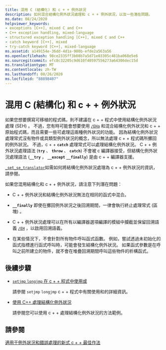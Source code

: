 ```yaml
---
title: 混用 C (結構化) 和 c + + 例外狀況
description: 如何混合結構化例外狀況處理和 c + + 例外狀況，以及一些潛在問題。
ms.date: 08/24/2020
helpviewer_keywords:
- exceptions [C++], mixed C and C++
- C++ exception handling, mixed-language
- structured exception handling [C++], mixed C and C++
- catch keyword [C++], mixed
- try-catch keyword [C++], mixed-language
ms.assetid: a149154e-36dd-4d1a-980b-efde2a563a56
ms.openlocfilehash: 98ce2335ff3b08b7a5d71e03305c481ba068e5e6
ms.sourcegitcommit: efc8c32205c9d610f40597556273a64306dec15d
ms.translationtype: MT
ms.contentlocale: zh-TW
ms.lasthandoff: 08/26/2020
ms.locfileid: "88898407"
---
```

# <a name="mixing-c-structured-and-c-exceptions"></a>混用 C (結構化) 和 c + + 例外狀況

如果您想要撰寫可移植的程式碼，則不建議在 c + + 程式中使用結構化例外狀況處理 (SEH) 。 不過，您有時可能會想要使用 [`/EHa`](../build/reference/eh-exception-handling-model.md) 和混合結構化例外狀況和 c + + 原始程式碼，而且需要一些可處理這兩種例外狀況的功能。 因為結構化例外狀況處理常式沒有物件或具類型例外狀況的概念，所以無法處理 c + + 程式碼所擲回的例外狀況。 不過，c + + **`catch`** 處理常式可以處理結構化例外狀況。 C + + 例外狀況處理語法 (**`try`** 、 **`throw`** 、 **`catch`**) 不會被 c 編譯器接受，但結構化例外狀況處理語法 (**`__try`** ， **`__except`** **`__finally`**) 是由 c + + 編譯器支援。

[`_set_se_translator`](../c-runtime-library/reference/set-se-translator.md)如需如何將結構化例外狀況處理為 c + + 例外狀況的資訊，請參閱。

如果您混用結構化和 c + + 例外狀況，請注意下列潛在問題：

- C + + 例外狀況和結構化例外狀況無法在相同的函式中混合。

- **`__finally`** 即使在擲回例外狀況之後回溯期間，一律會執行終止處理常式 (區塊) 。

- C + + 例外狀況處理可以在所有以編譯器選項編譯的模組中攔截並保留回溯語義 [`/EH`](../build/reference/eh-exception-handling-model.md) ，以啟用回溯語義。

- 在某些情況下，不會針對所有物件呼叫函式函數。 例如，嘗試透過未初始化的函式指標進行函式呼叫時，可能會發生結構化例外狀況。 如果函式參數是在呼叫之前所建立的物件，就不會在堆疊回溯期間呼叫這些物件的析構函式。

## <a name="next-steps"></a>後續步驟

- [`setjmp` `longjmp` 在 c + + 程式中使用或](../cpp/using-setjmp-longjmp.md)

  請參閱 `setjmp` `longjmp` c + + 程式中有關使用和的詳細資訊。

- [使用 C++ 處理結構化例外狀況](../cpp/exception-handling-differences.md)

  請參閱您可以使用 c + + 處理結構化例外狀況的方法範例。

## <a name="see-also"></a>請參閱

[適用于例外狀況和錯誤處理的新式 c + + 最佳作法](../cpp/errors-and-exception-handling-modern-cpp.md)
